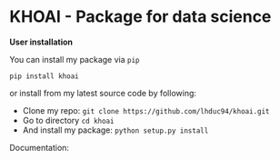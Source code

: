 # KHOAI - Package for data science

**User installation**

You can install my package via `pip`
```
pip install khoai
```
or install from my latest source code by following:
- Clone my repo:
```git clone https://github.com/lhduc94/khoai.git```
- Go to directory
```cd khoai```
- And install my package:
```python setup.py install```

Documentation: